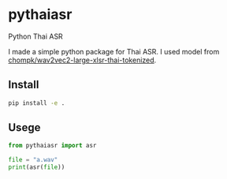 # pythaiasr

Python Thai ASR

I made a simple python package for Thai ASR. I used model from [chompk/wav2vec2-large-xlsr-thai-tokenized](https://huggingface.co/chompk/wav2vec2-large-xlsr-thai-tokenized).

## Install

```sh
pip install -e .
```

## Usege

```python
from pythaiasr import asr

file = "a.wav"
print(asr(file))
```